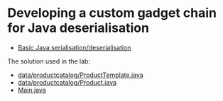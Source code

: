 # Developing a custom gadget chain for Java deserialisation

* [Basic Java serialisation/deserialisation](POC.java)

The solution used in the lab:

* [data/productcatalog/ProductTemplate.java](data/productcatalog/ProductTemplate.java)
* [data/productcatalog/Product.java](data/productcatalog/Product.java)
* [Main.java](Main.java)